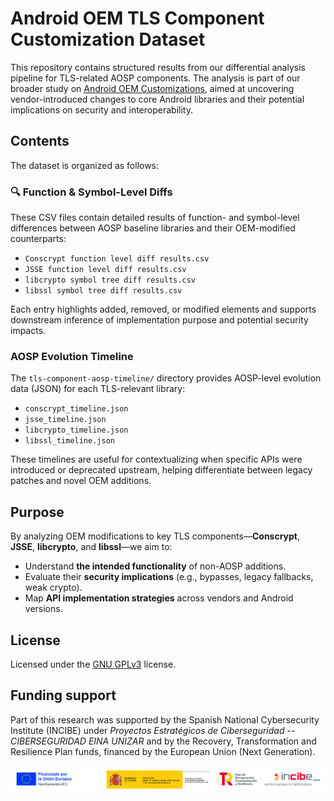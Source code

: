 # Android OEM TLS Component Customization Dataset

This repository contains structured results from our differential analysis pipeline for TLS-related AOSP components. The analysis is part of our broader study on [Android OEM Customizations](https://github.com/IAG-MDEA/android-oem-customizations-pipeline), aimed at uncovering vendor-introduced changes to core Android libraries and their potential implications on security and interoperability.

## Contents

The dataset is organized as follows:

### 🔍 Function & Symbol-Level Diffs

These CSV files contain detailed results of function- and symbol-level differences between AOSP baseline libraries and their OEM-modified counterparts:

- `Conscrypt function level diff results.csv`  
- `JSSE function level diff results.csv`  
- `libcrypto symbol tree diff results.csv`  
- `libssl symbol tree diff results.csv`  

Each entry highlights added, removed, or modified elements and supports downstream inference of implementation purpose and potential security impacts.

### AOSP Evolution Timeline

The `tls-component-aosp-timeline/` directory provides AOSP-level evolution data (JSON) for each TLS-relevant library:

- `conscrypt_timeline.json`  
- `jsse_timeline.json`  
- `libcrypto_timeline.json`  
- `libssl_timeline.json`  

These timelines are useful for contextualizing when specific APIs were introduced or deprecated upstream, helping differentiate between legacy patches and novel OEM additions.

## Purpose

By analyzing OEM modifications to key TLS components—**Conscrypt**, **JSSE**, **libcrypto**, and **libssl**—we aim to:

- Understand **the intended functionality** of non-AOSP additions.
- Evaluate their **security implications** (e.g., bypasses, legacy fallbacks, weak crypto).
- Map **API implementation strategies** across vendors and Android versions.


## License

Licensed under the  [GNU GPLv3](LICENSE) license.

## Funding support

Part of this research was supported by the Spanish National Cybersecurity Institute (INCIBE) under <i>Proyectos Estratégicos de Ciberseguridad -- CIBERSEGURIDAD EINA UNIZAR</i> and by the Recovery, Transformation and Resilience Plan funds, financed by the European Union (Next Generation).

![Funding logo](misc/images/BandaLogos_INCIBE_es-100.jpg)
